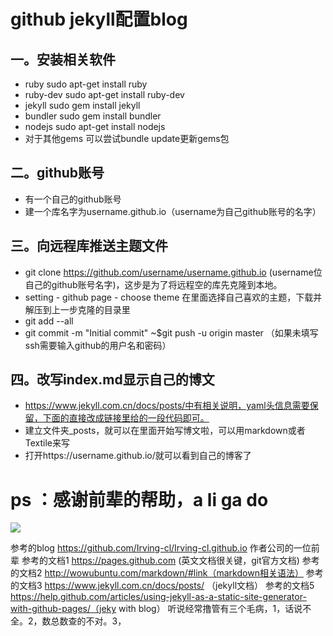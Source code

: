 # github jekyll配置blog
##  一。安装相关软件
- ruby	sudo apt-get install ruby
- ruby-dev	sudo apt-get install ruby-dev
- jekyll	sudo gem install jekyll
- bundler	sudo gem install bundler
- nodejs	sudo apt-get install nodejs
- 对于其他gems	可以尝试bundle update更新gems包
## 二。github账号
- 有一个自己的github账号
- 建一个库名字为username.github.io（username为自己github账号的名字）
## 三。向远程库推送主题文件
 -  git clone https://github.com/username/username.github.io  (username位自己的github账号名字)，这步是为了将远程空的库先克隆到本地。
- setting - github page - choose theme 在里面选择自己喜欢的主题，下载并解压到上一步克隆的目录里
- git add --all
- git commit -m "Initial commit"
~$git push -u origin master （如果未填写ssh需要输入github的用户名和密码）

## 四。改写index.md显示自己的博文
- https://www.jekyll.com.cn/docs/posts/中有相关说明，yaml头信息需要保留，下面的直接改成链接里给的一段代码即可。
- 建立文件夹_posts，就可以在里面开始写博文啦，可以用markdown或者Textile来写
- 打开https://username.github.io/就可以看到自己的博客了

# ps ：感谢前辈的帮助，a li ga do

![](https://timgsa.baidu.com/timg?image&quality=80&size=b9999_10000&sec=1512990414548&di=ce8b9fa2c9300726ded85765a966d1c0&imgtype=0&src=http%3A%2F%2Fi2.hdslb.com%2Fbfs%2Fface%2F38a807a805787f8d049ae5617117068635133f74.jpg)

参考的blog   https://github.com/Irving-cl/Irving-cl.github.io 作者公司的一位前辈
参考的文档1 https://pages.github.com (英文文档很关键，git官方文档)
参考的文档2 http://wowubuntu.com/markdown/#link（markdown相关语法）
参考的文档3 https://www.jekyll.com.cn/docs/posts/ （jekyll文档）
参考的文档5 https://help.github.com/articles/using-jekyll-as-a-static-site-generator-with-github-pages/（jeky with blog）
听说经常撸管有三个毛病，1，话说不全。2，数总数查的不对。3，
